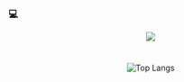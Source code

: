 ### 💻

<!--
**zxcv00/zxcv00** is a ✨ _special_ ✨ repository because its `README.md` (this file) appears on your GitHub profile.

Here are some ideas to get you started:

- 🔭 I’m currently working on ...
- 🌱 I’m currently learning ...
- 👯 I’m looking to collaborate on ...
- 🤔 I’m looking for help with ...
- 💬 Ask me about ...
- 📫 How to reach me: ...
- 😄 Pronouns: ...
- ⚡ Fun fact: ...
-->

<div align=center>
 <img src="https://capsule-render.vercel.app/api?  type=transparent&color=90ABD9&height=200&section=header&text=Lee%20&fontColor=A0C5FB&animation=fadeIn&fontSize=90" />

#

<!-- ![Anurag's GitHub stats](https://github-readme-stats.vercel.app/api?username=zxcv00&show_icons=true&theme=nord) -->


  ![Top Langs](https://github-readme-stats.vercel.app/api/top-langs/?username=zxcv00&layout=compact&theme=graywhite&langs_count=6)
</div>



